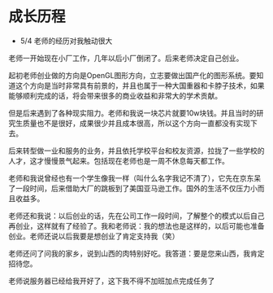 # 成长历程

- 5/4 老师的经历对我触动很大

老师一开始现在小厂工作，几年以后小厂倒闭了。后来老师决定自己创业。

起初老师创业做的方向是OpenGL图形方向，立志要做出国产化的图形系统。要知道这个方向是当时非常具有前景的，并且也属于一种大国重器和卡脖子技术，如果能够顺利完成的话，将会带来很多的商业收益和非常大的学术贡献。

但是后来遇到了各种现实阻力。老师和我说一块芯片就要10w块钱。并且当时的研究生质量也不是很好，成果很少并且成本很高，所以这个方向一直都没有实现下去。

后来转型做一业和服务的业务，并且依托学校平台和校友资源，拉拢了一些学校的人才，这才慢慢景气起来。包括现在老师也是一周不休息每天都工作。

老师和我说曾经也有一个学生像我一样（叫什么名字我记不清了），它先在京东呆了一段时间，后来借助大厂的跳板到了美国亚马逊工作。国外的生活不仅压力小而且收益多。

老师还和我说：以后创业的话，先在公司工作一段时间，了解整个的模式以后自己再创业，这样就有了经验了。我和老师说：我的想法也是这样的，以后可能也准备创业。老师还说以后我要是想创业了肯定支持我（笑）

老师还问了问我的家乡，说到山西的肉特别好吃。我答道：要是您来山西，我肯定招待您。

老师说服务器已经给我开好了，这下我不得不加班加点完成任务了
